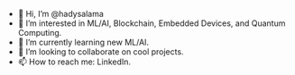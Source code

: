 - 👋 Hi, I’m @hadysalama
- 👀 I’m interested in ML/AI, Blockchain, Embedded Devices, and Quantum Computing.
- 🌱 I’m currently learning new ML/AI.
- 💞️ I’m looking to collaborate on cool projects.
- 📫 How to reach me: LinkedIn.

<!---
hadysalama/hadysalama is a ✨ special ✨ repository because its `README.md` (this file) appears on your GitHub profile.
You can click the Preview link to take a look at your changes.
--->
